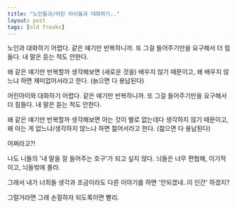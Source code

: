 ```yaml
---
title: "노인들과/어린 아이들과 대화하기.."
layout: post
tags: [old freaks]
---
```


노인과 대화하기 어렵다. 같은 얘기만 반복하니까. 또 그걸 들어주기만을 요구해서 더 힘들다. 내 말은 듣는 척도 안한다. 

왜 같은 얘기만 반복할까 생각해보면 (새로운 것을) 배우지 않기 때문이고, 왜 배우지 않느냐 하면 재미없어서라고 한다. (늙으면 다 용납된다)

어린아이와 대화하기 어렵다. 같은 얘기만 반복하니까. 또 그걸 들어주기만을 요구해서 더 힘들다. 내 말은 듣는 척도 안한다. 

왜 같은 얘기만 반복할까 생각해보면 아는 것이 별로 없는데다 생각하지 않기 때문이고, 왜 아는 게 없느냐/생각하지 않느냐 하면 젊어서라고 한다. (젊으면 다 용납된다)

어쩌라고?!

나도 니들의 '내 말을 잘 들어주는 호구'가 되고 싶지 않다. 늬들은 너무 편협해, 이기적이고, 늬들밖에 몰라. 

그래서 내가 너희들 생각과 조금이라도 다른 이야기를 하면 '안되겠네..이 인간' 하겠지? 

그럴거라면 그래 손절하자 되도록이면 빨리.